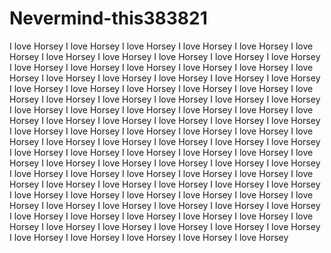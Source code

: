 # Nevermind-this383821
I love Horsey I love Horsey I love Horsey I love Horsey I love Horsey I love Horsey I love Horsey I love Horsey I love Horsey I love Horsey I love Horsey I love Horsey I love Horsey  I love Horsey I love Horsey I love Horsey I love Horsey I love Horsey I love Horsey I love Horsey I love Horsey I love Horsey I love Horsey I love Horsey I love Horsey I love Horsey  I love Horsey I love Horsey I love Horsey I love Horsey I love Horsey I love Horsey I love Horsey I love Horsey I love Horsey I love Horsey I love Horsey I love Horsey I love Horsey  I love Horsey I love Horsey I love Horsey I love Horsey I love Horsey I love Horsey I love Horsey I love Horsey I love Horsey I love Horsey I love Horsey I love Horsey I love Horsey  I love Horsey I love Horsey I love Horsey I love Horsey I love Horsey I love Horsey I love Horsey I love Horsey I love Horsey I love Horsey I love Horsey I love Horsey I love Horsey  I love Horsey I love Horsey I love Horsey I love Horsey I love Horsey I love Horsey I love Horsey I love Horsey I love Horsey I love Horsey I love Horsey I love Horsey I love Horsey  I love Horsey I love Horsey I love Horsey I love Horsey I love Horsey I love Horsey I love Horsey I love Horsey I love Horsey I love Horsey I love Horsey I love Horsey I love Horsey  I love Horsey I love Horsey I love Horsey I love Horsey I love Horsey I love Horsey I love Horsey I love Horsey I love Horsey I love Horsey I love Horsey I love Horsey I love Horsey  
